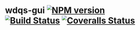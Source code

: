 # wdqs-gui [![NPM version][npm-image]][npm-url] [![Build Status][travis-image]][travis-url] [![Coveralls Status][coveralls-image]][coveralls-url]

[npm-url]: https://npmjs.org/package/gulp
[npm-image]: http://img.shields.io/npm/v/gulp.svg

[travis-url]: https://travis-ci.org/christopher-johnson/wdqs-gui
[travis-image]: http://img.shields.io/travis/gulpjs/gulp.svg

[coveralls-url]: https://coveralls.io/r/gulpjs/gulp
[coveralls-image]: http://img.shields.io/coveralls/gulpjs/gulp/master.svg